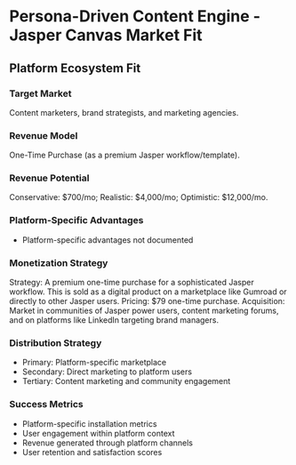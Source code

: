 # Persona-Driven Content Engine - Jasper Canvas Market Fit

## Platform Ecosystem Fit

### Target Market
Content marketers, brand strategists, and marketing agencies.

### Revenue Model
One-Time Purchase (as a premium Jasper workflow/template).

### Revenue Potential
Conservative: $700/mo; Realistic: $4,000/mo; Optimistic: $12,000/mo.

### Platform-Specific Advantages
- Platform-specific advantages not documented

### Monetization Strategy
Strategy: A premium one-time purchase for a sophisticated Jasper workflow. This is sold as a digital product on a marketplace like Gumroad or directly to other Jasper users. Pricing: $79 one-time purchase. Acquisition: Market in communities of Jasper power users, content marketing forums, and on platforms like LinkedIn targeting brand managers.

### Distribution Strategy
- Primary: Platform-specific marketplace
- Secondary: Direct marketing to platform users
- Tertiary: Content marketing and community engagement

### Success Metrics
- Platform-specific installation metrics
- User engagement within platform context
- Revenue generated through platform channels
- User retention and satisfaction scores
